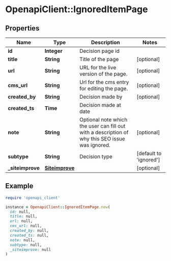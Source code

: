 # OpenapiClient::IgnoredItemPage

## Properties

| Name | Type | Description | Notes |
| ---- | ---- | ----------- | ----- |
| **id** | **Integer** | Decision page id |  |
| **title** | **String** | Title of the page | [optional] |
| **url** | **String** | URL for the live version of the page. | [optional] |
| **cms_url** | **String** | Url for the cms entry for editing the page. | [optional] |
| **created_by** | **String** | Decision made by | [optional] |
| **created_ts** | **Time** | Decision made at date |  |
| **note** | **String** | Optional note which the user can fill out with a description of why this SEO issue was ignored. | [optional] |
| **subtype** | **String** | Decision type | [default to &#39;ignored&#39;] |
| **_siteimprove** | [**Siteimprove**](Siteimprove.md) |  | [optional] |

## Example

```ruby
require 'openapi_client'

instance = OpenapiClient::IgnoredItemPage.new(
  id: null,
  title: null,
  url: null,
  cms_url: null,
  created_by: null,
  created_ts: null,
  note: null,
  subtype: null,
  _siteimprove: null
)
```

